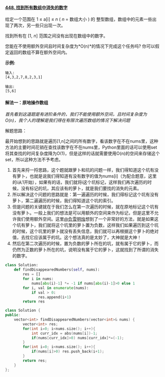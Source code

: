 #### [448. 找到所有数组中消失的数字](https://leetcode-cn.com/problems/find-all-numbers-disappeared-in-an-array/)

给定一个范围在 1 ≤ a[i] ≤ *n* ( *n* = 数组大小 ) 的 整型数组，数组中的元素一些出现了两次，另一些只出现一次。

找到所有在 [1, *n*] 范围之间没有出现在数组中的数字。

您能在不使用额外空间且时间复杂度为*O(n)*的情况下完成这个任务吗? 你可以假定返回的数组不算在额外空间内。

**示例:**

```
输入:
[4,3,2,7,8,2,3,1]

输出:
[5,6]
```

#### 解法一：原地操作数组

*首先看到这道题是有进阶条件的，我们不能使用额外空间，且时间复杂度为O(n)，我个人的理解是我们得在有限次遍历数组的情况下解决问题*

解题思路：

最开始想到的思路就是遍历[1,n]之间的所有数字，看该数字在不在nums里，这种方法的主要时间花销在查找该数字在不在nums里，Python里面的话可以使用set将其查找的时间复杂度降为O(1)，但是这样的话就需要使用O(n)的空间来存储这个set，所以这种方法不予考虑。

1. 首先来捋一捋思路，这个题就跟萝卜和坑的问题一样，我们得知道这个坑有没有萝卜，也就是说我们得知道有没有数字的值为nums[i]（为配合题意，这里的i从1开始），如果有的话，我们就将i这个坑标记，这样我们再次遍历的时候，没有标记的坑，其应该有的萝卜，就是我们要找的消失的元素。
2. 所以解决这个问题的思路就是：第一遍遍历的时候，我们得标记这个坑有没有萝卜，第二遍遍历的时候，我们得知道这个坑的索引。
3. 但是问题的关键就在于我们怎么在第一次遍历的时候，就在原地标记这个坑有没有萝卜。一般上我们的想法是可以用额外的空间来作为标记，但是这里不允许我们使用额外空间。这里[@负雪明烛](https://leetcode-cn.com/u/fuxuemingzhu/)想到了一个非常好的方法，就是如果这个坑有萝卜，我们就将这个坑里的萝卜置为负数，这样我们如果遍历到这个坑的时候，这个坑里的萝卜就没有丢失信息，我们就可以再根据这个萝卜的绝对值，去找它应该属于的坑。这个想法真的是太妙了，大神就是大神！
4. 然后在第二次遍历的时候，置为负数的萝卜所在的坑，就有属于它的萝卜，而仍然为正数的萝卜所在的坑，说明没有属于它的萝卜，这就找到了所谓的消失的数字。

```python
class Solution:
    def findDisappearedNumbers(self, nums):
        res = []
        for i in nums:
            nums[abs(i)-1] *= -1 if nums[abs(i)-1]>0 else 1
        for i, val in enumerate(nums):
            if val > 0:
               res.append(i+1)
        return res
```

```c++
class Solution {
public:
    vector<int> findDisappearedNumbers(vector<int>& nums) {
        vector<int> res;
        for(int i=0; i<nums.size(); i++){
            int curr_idx = abs(nums[i])-1;
            if(nums[curr_idx]>0) nums[curr_idx]*=(-1);
        }
        for(int i=0; i<nums.size(); i++){
            if(nums[i]>0) res.push_back(i+1);
        }
        return res;
    }
};
```


